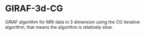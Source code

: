 # GIRAF-3d-CG
GIRAF algorithm for MRI data in 3 dimension using the CG iterative algorithm, that means the algorithm is relatively slow.
